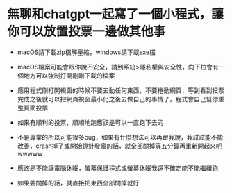 # 無聊和chatgpt一起寫了一個小程式，讓你可以放置投票一邊做其他事


* macOS請下載zip檔解壓縮，windows請下載exe檔


* macOS檔案可能會跟你說不安全，請到系統>隱私權與安全性，向下拉會有一個地方可以強制打開剛剛下載的檔案


* 應用程式剛打開視窗的時候不要去動任何東西，不要捲動網頁，等到看到投票完成之後就可以把網頁視窗最小化之後去做自己的事情了，程式會自己幫你重整頁面投票


* 如果有順利的投票，順順地跑應該是可以一直跑下去的


* 不是專業的所以可能很多bug，如果有什麼想法可以再跟我說，我試試能不能改善，crash掉了或開始跳針發瘋的話，就全部關掉等五分鐘再重新開起來吧wwwww


* 應該是不能讓電腦休眠，螢幕保護程式或螢幕休眠我還不確定能不能繼續跑


* 如果要關掉的話，就直接把東西全部關掉就好
